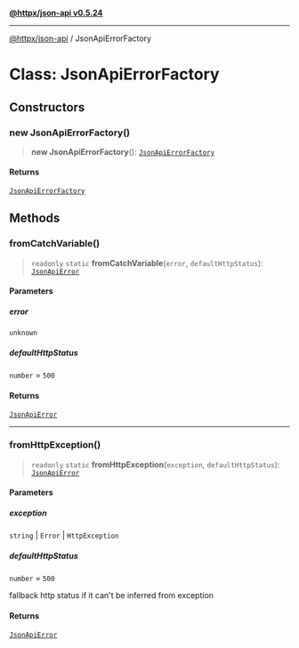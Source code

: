 [**@httpx/json-api v0.5.24**](../README.md)

***

[@httpx/json-api](../README.md) / JsonApiErrorFactory

# Class: JsonApiErrorFactory

## Constructors

### new JsonApiErrorFactory()

> **new JsonApiErrorFactory**(): [`JsonApiErrorFactory`](JsonApiErrorFactory.md)

#### Returns

[`JsonApiErrorFactory`](JsonApiErrorFactory.md)

## Methods

### fromCatchVariable()

> `readonly` `static` **fromCatchVariable**(`error`, `defaultHttpStatus`): [`JsonApiError`](../type-aliases/JsonApiError.md)

#### Parameters

##### error

`unknown`

##### defaultHttpStatus

`number` = `500`

#### Returns

[`JsonApiError`](../type-aliases/JsonApiError.md)

***

### fromHttpException()

> `readonly` `static` **fromHttpException**(`exception`, `defaultHttpStatus`): [`JsonApiError`](../type-aliases/JsonApiError.md)

#### Parameters

##### exception

`string` | `Error` | `HttpException`

##### defaultHttpStatus

`number` = `500`

fallback http status if it can't be inferred from exception

#### Returns

[`JsonApiError`](../type-aliases/JsonApiError.md)
